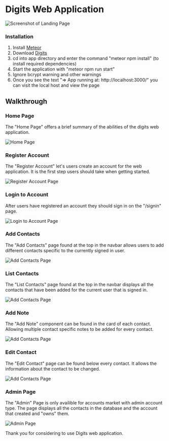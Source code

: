 # Digits Web Application

![Screenshot of Landing Page](./doc/ss1.png)

### Installation 

1. Install [Meteor](https://docs.meteor.com/install.html)
2. Download [Digits](https://github.com/connorn-dev/digits)
3. cd into app directory and enter the command "meteor npm install" (to install required dependencies)
4. Start the application with "meteor npm run start"
5. Ignore bcrypt warning and other warnings
6. Once you see the text "=> App running at: http://localhost:3000/" you can visit the local host and view the page

## Walkthrough

### Home Page
The "Home Page" offers a brief summary of the abilities of the digits web application.

![Home Page](./doc/ss6.png)


### Register Account
The "Register Account" let's users create an account for the web application. It is the first step users
should take when getting started.

![Register Account Page](./doc/ss7.png)

### Login to Account
After users have registered an account they should sign in on the "/signin" page.

![Login to Account Page](./doc/ss8.png)

### Add Contacts

The "Add Contacts" page found at the top in the navbar allows users to add different contacts specific
to the currently signed in user.

![Add Contacts Page](./doc/ss2.png)

### List Contacts

The "List Contacts" page found at the top in the navbar displays all the contacts that have been added
for the current user that is signed in.

![Add Contacts Page](./doc/ss3.png)

### Add Note

The "Add Note" component can be found in the card of each contact. Allowing multiple contact specific notes to be added for every contact.

![Add Contacts Page](./doc/ss4.png)

### Edit Contact

The "Edit Contact" page can be found below every contact. It allows the information about the contact to be changed.

![Add Contacts Page](./doc/ss5.png)

### Admin Page

The "Admin" Page is only availible for accounts market with admin account type. The page displays all the contacts in the database and the account that created and "owns" them. 

![Admin Page](./doc/ss9.png)

Thank you for considering to use Digits web application.




